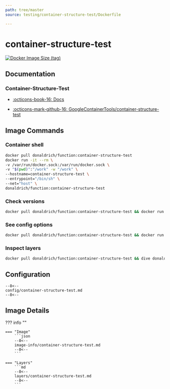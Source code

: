 ```yaml
---
path: tree/master
source: testing/container-structure-test/Dockerfile

---
```


# container-structure-test

[![Docker Image Size (tag)](https://img.shields.io/docker/image-size/donaldrich/function/container-structure-test?color=blue&label=donaldrich/function:container-structure-test&logo=docker&style=flat-square)](https://hub.docker.com/r/donaldrich/function/container-structure-test)

## Documentation

### Container-Structure-Test

* [:octicons-book-16: Docs](https://github.com/GoogleContainerTools/container-structure-test#readme)

* [:octicons-mark-github-16: GoogleContainerTools/container-structure-test](https://github.com/GoogleContainerTools/container-structure-test)

## Image Commands

### Container shell

```sh
docker pull donaldrich/function:container-structure-test
docker run -it --rm \
-v /var/run/docker.sock:/var/run/docker.sock \
-v "$(pwd)":"/work" -w "/work" \
--hostname=container-structure-test \
--entrypoint="/bin/sh" \
--net="host" \
donaldrich/function:container-structure-test
```

### Check versions

```sh
docker pull donaldrich/function:container-structure-test && docker run -it --rm  donaldrich/function:container-structure-test validate
```

### See config options

```sh
docker pull donaldrich/function:container-structure-test && docker run -it --rm  donaldrich/function:container-structure-test help
```

### Inspect layers

```sh
docker pull donaldrich/function:container-structure-test && dive donaldrich/function:container-structure-test
```

## Configuration

```
--8<--
config/container-structure-test.md
--8<--
```

## Image Details

??? info ""

    === "Image"
        ```json
        --8<--
        image-info/container-structure-test.md
        --8<--
        ```

    === "Layers"
        ```md
        --8<--
        layers/container-structure-test.md
        --8<--
        ```

